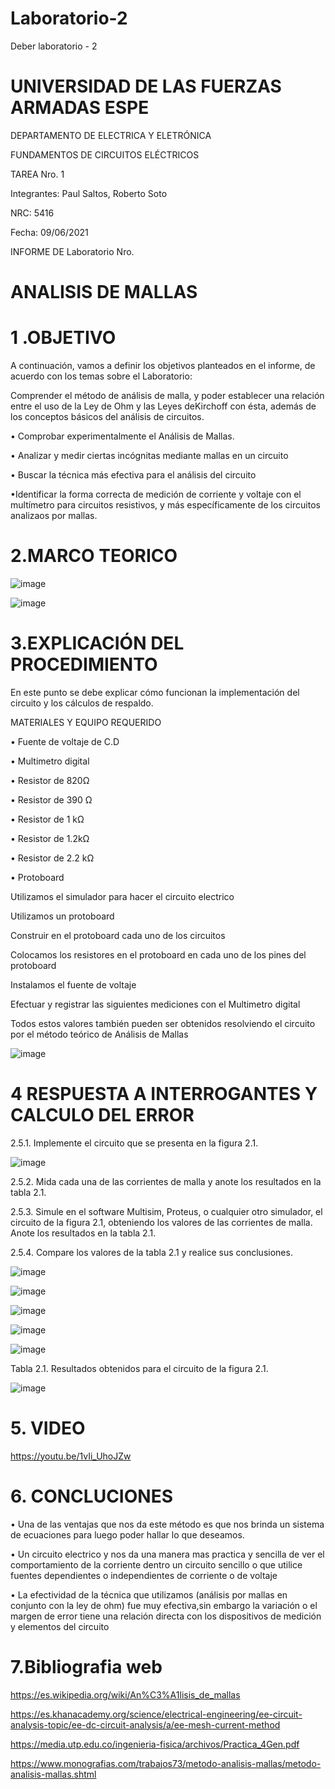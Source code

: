# Laboratorio-2

Deber laboratorio - 2

# UNIVERSIDAD DE LAS FUERZAS ARMADAS ESPE

DEPARTAMENTO DE ELECTRICA Y ELETRÓNICA 

FUNDAMENTOS DE CIRCUITOS ELÉCTRICOS 

TAREA Nro. 1 

Integrantes: Paul Saltos, Roberto Soto 

NRC: 5416

Fecha: 09/06/2021

INFORME DE Laboratorio  Nro. 

# ANALISIS DE MALLAS 

# 1 .OBJETIVO

A continuación, vamos a definir los objetivos planteados en el informe, de acuerdo con los temas sobre el Laboratorio:

Comprender  el  método  de  análisis   de malla, y poder establecer una relación entre el uso de la Ley de Ohm y las Leyes deKirchoff   con   ésta,   además   de   los conceptos  básicos   del  análisis   de circuitos.

•	Comprobar experimentalmente el Análisis de Mallas.

•	Analizar y medir ciertas incógnitas mediante mallas en un circuito

•	Buscar la técnica más efectiva para el análisis del circuito

•Identificar la forma correcta de medición de corriente   y   voltaje   con   el   multímetro   para circuitos resistivos, y más específicamente de los circuitos analizaos por mallas.

# 2.MARCO TEORICO 

![image](https://user-images.githubusercontent.com/85178869/121295174-355eb600-c8b4-11eb-8a01-992f828ccd39.png)

![image](https://user-images.githubusercontent.com/85178869/121302345-2af5e980-c8bf-11eb-84b7-f4ce3b63e2c5.png)


# 3.EXPLICACIÓN DEL PROCEDIMIENTO

En este punto se debe explicar cómo funcionan la implementación del circuito y los cálculos de respaldo.

MATERIALES Y EQUIPO REQUERIDO 

•  Fuente de voltaje de C.D

• Multimetro digital

• Resistor de 820Ω

• Resistor de 390 Ω

• Resistor de 1 kΩ

• Resistor de 1.2kΩ

• Resistor de 2.2 kΩ

• Protoboard

Utilizamos el simulador para hacer el circuito electrico

Utilizamos un protoboard

Construir en el protoboard cada uno de los circuitos

Colocamos los resistores en el protoboard en cada uno de los pines del protoboard

Instalamos el fuente de voltaje

Efectuar y registrar las siguientes mediciones con el Multimetro digital

Todos estos valores también pueden ser obtenidos resolviendo el circuito por el método teórico de Análisis de Mallas

![image](https://user-images.githubusercontent.com/85178869/121299865-a2297e80-c8bb-11eb-8e83-a5ca30e6a80f.png)

# 4  RESPUESTA A INTERROGANTES Y CALCULO DEL ERROR

2.5.1. Implemente el circuito que se presenta en la figura 2.1.

![image](https://user-images.githubusercontent.com/85178869/121300363-5cb98100-c8bc-11eb-9731-43ee6db620f9.png)

2.5.2. Mida cada una de las corrientes de malla y anote los resultados en la tabla 2.1.

2.5.3. Simule en el software Multisim, Proteus, o cualquier otro simulador, el circuito de la figura 2.1, obteniendo los valores de las corrientes de malla. Anote los resultados
en la tabla 2.1.

2.5.4. Compare los valores de la tabla 2.1 y realice sus conclusiones.


![image](https://user-images.githubusercontent.com/85178869/121369830-d1fb7500-c901-11eb-8da4-77f2b477d975.png)

![image](https://user-images.githubusercontent.com/85178869/121371079-decc9880-c902-11eb-8ee4-92679ee65722.png)

![image](https://user-images.githubusercontent.com/85178869/121369982-ef304380-c901-11eb-973b-1b521df151be.png)

![image](https://user-images.githubusercontent.com/85178869/121370036-fd7e5f80-c901-11eb-97cf-41485f9b0005.png)

![image](https://user-images.githubusercontent.com/85178869/121370093-0b33e500-c902-11eb-85cf-85e9ccfa67ea.png)


Tabla 2.1. Resultados obtenidos para el circuito de la figura 2.1.

![image](https://user-images.githubusercontent.com/85178869/121370656-83020f80-c902-11eb-98ee-432f8a6c36e7.png)


# 5. VIDEO

https://youtu.be/1vIi_UhoJZw

# 6. CONCLUCIONES 

• Una de las ventajas que nos da este método es que nos brinda un sistema de ecuaciones para luego poder hallar lo que deseamos. 

• Un circuito electrico y nos da una manera mas practica y sencilla de ver el comportamiento de la corriente dentro un circuito sencillo o que utilice fuentes dependientes o independientes de corriente o de voltaje 

• La efectividad de la técnica que utilizamos (análisis por mallas en conjunto con la ley de ohm) fue muy efectiva,sin embargo la variación o el margen de error tiene una relación directa con los dispositivos de medición y elementos del
circuito

# 7.Bibliografia web 

https://es.wikipedia.org/wiki/An%C3%A1lisis_de_mallas

https://es.khanacademy.org/science/electrical-engineering/ee-circuit-analysis-topic/ee-dc-circuit-analysis/a/ee-mesh-current-method

https://media.utp.edu.co/ingenieria-fisica/archivos/Practica_4Gen.pdf

https://www.monografias.com/trabajos73/metodo-analisis-mallas/metodo-analisis-mallas.shtml
 
